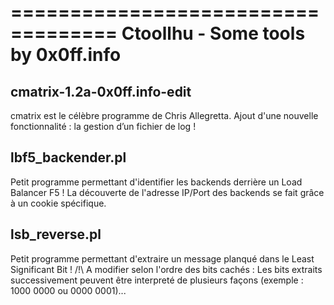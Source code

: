 ===================================
Ctoollhu - Some tools by 0x0ff.info
===================================

                                                                     
                                                                     

cmatrix-1.2a-0x0ff.info-edit
----------------------------
  cmatrix est le célèbre programme de Chris Allegretta.
  Ajout d'une nouvelle fonctionnalité : la gestion d’un fichier de log !


lbf5_backender.pl
-----------------
  Petit programme permettant d'identifier les backends derrière un Load Balancer F5 !
  La découverte de l'adresse IP/Port des backends se fait grâce à un cookie spécifique.

lsb_reverse.pl
-----------------
  Petit programme permettant d'extraire un message planqué dans le Least Significant Bit !
  /!\ A modifier selon l'ordre des bits cachés : Les bits extraits successivement peuvent être interpreté de plusieurs façons (exemple : 1000 0000 ou 0000 0001)...
